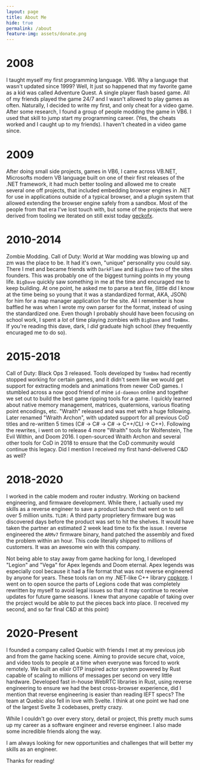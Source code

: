 ```yaml
---
layout: page
title: About Me
hide: true
permalink: /about
feature-img: assets/donate.png
---
```


# 2008
I taught myself my first programming language. VB6. Why a language that wasn't updated since 1999? Well, It just so happened that my favorite game as a kid was called Adventure Quest. A single player flash based game. All of my friends played the game 24/7 and I wasn't allowed to play games as often. Naturally, I decided to write my first, and only cheat for a video game. After some research, I found a group of people modding the game in VB6. I used that skill to jump start my programming career. (Yes, the cheats worked and I caught up to my friends). I haven't cheated in a video game since.

# 2009
After doing small side projects, games in VB6, I came across VB.NET, Microsofts modern VB language built on one of their first releases of the .NET framework, it had much better tooling and allowed me to create several one off projects, that included embedding browser engines in .NET for use in applications outside of a typical browser, and a plugin system that allowed extending the browser engine safely from a sandbox. Most of the people from that era I've lost touch with, but some of the projects that were derived from tooling we iterated on still exist today [geckofx](https://www.nuget.org/profiles/geckofx).

# 2010-2014
Zombie Modding. Call of Duty: World at War modding was blowing up and zm was the place to be. It had it's own, "unique" personality you could say. There I met and became friends with `DarkFlame` and `BigDave` two of the sites founders. This was probably one of the biggest turning points in my young life. `BigDave` quickly saw something in me at the time and encuraged me to keep building. At one point, he asked me to parse a text file, (little did I know at the time being so young that it was a standardized format, AKA, JSON) for him for a map manager application for the site. All I remember is how baffled he was when I wrote my own parser for the format, instead of using the standardized one. Even though I probably should have been focusing on school work, I spent a _lot_ of time playing zombies with `BigDave` and `TomBmx`. If you're reading this dave, dark, I _did_ graduate high school (they frequently encuraged me to do so).

# 2015-2018
Call of Duty: Black Ops 3 released. Tools developed by `TomBmx` had recently stopped working for certain games, and it didn't seem like we would get support for extracting models and animations from newer CoD games. I stumbled across a now good friend of mine `id-daemon` online and together we set out to build the best game ripping tools for a game. I quickly learned about native memory management, matrices, quaternions, various floating point encodings, etc. "Wraith" released and was met with a huge following. Later renamed "Wraith Archon", with updated support for all previous CoD titles and re-written 5 times (C# -> C# -> C# -> C++/CLI -> C++). Following the rewrites, i went on to release 4 more "Wraith" tools for Wolfenstein, The Evil Within, and Doom 2016. I open-sourced Wraith Archon and several other tools for CoD in 2018 to ensure that the CoD community would continue this legacy. Did I mention I received my first hand-delivered C&D as well?

# 2018-2020
I worked in the cable modem and router industry. Working on backend engineering, and firmware development. While there, I actually used my skills as a reverse engineer to save a product launch that went on to sell over 5 million units. `TLDR:` A third party proprietery firmware bug was discovered days before the product was set to hit the shelves. It would have taken the partner an estimated 2 week lead time to fix the issue. I reverse engineered the `ARMv7` firmware binary, hand patched the assembly and fixed the problem within an hour. This code literally shipped to millions of customers. It was an awesome win with this company.

Not being able to stay away from game hacking for long, I developed "Legion" and "Vega" for Apex legends and Doom eternal. Apex legends was especially cool because it had a file format that was not reverse engineered by anyone for years. These tools ran on my .NET-like C++ library [cppkore](https://github.com/dtzxporter/cppkore/). I went on to open source the parts of Legions code that was completely rewritten by myself to avoid legal issues so that it may continue to receive updates for future game seasons. I knew that anyone capable of taking over the project would be able to put the pieces back into place. (I received my second, and so far final C&D at this point)

# 2020-Present
I founded a company called Quebic with friends I met at my previous job and from the game hacking scene. Aiming to provide secure chat, voice, and video tools to people at a time when everyone was forced to work remotely. We built an elixir OTP inspired actor system powered by Rust capable of scaling to millions of messages per second on very little hardware. Developed fast in-house WebRTC libraries in Rust, using reverse engineering to ensure we had the best cross-browser experience, did I mention that reverse engineering is easier than reading IEFT specs? The team at Quebic also fell in love with Svelte. I think at one point we had one of the largest Svelte 3 codebases, pretty crazy.

While I couldn't go over every story, detail or project, this pretty much sums up my career as a software engineer and reverse engineer. I also made some incredible friends along the way.

I am always looking for new opportunities and challenges that will better my skills as an engineer.

Thanks for reading!
